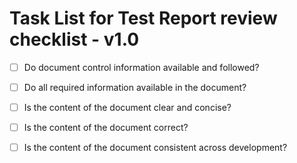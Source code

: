 # Task List for Test Report review checklist - v1.0

- [ ] Do document control information available and followed?

- [ ] Do all required information available in the document?

- [ ] Is the content of the document clear and concise?

- [ ] Is the content of the document correct?

- [ ] Is the content of the document consistent across development?
